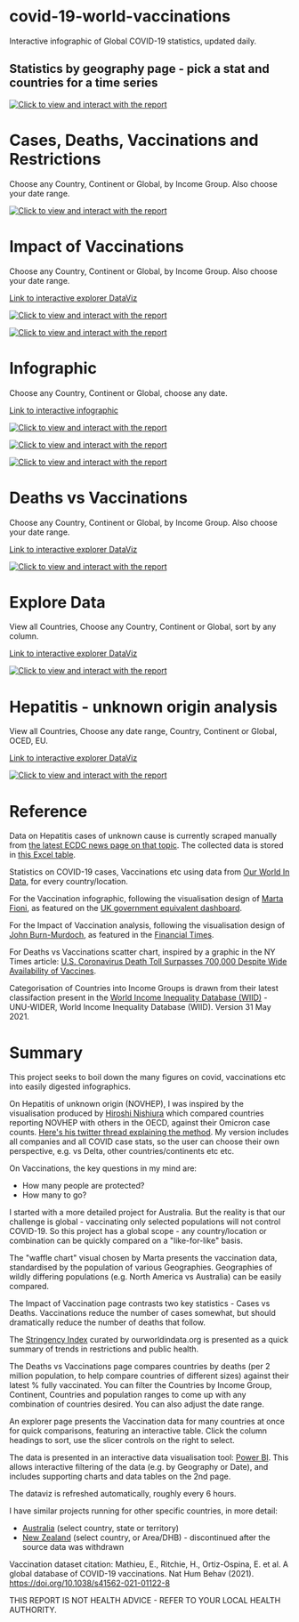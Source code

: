 # covid-19-world-vaccinations
Interactive infographic of Global COVID-19 statistics, updated daily.

## Statistics by geography page - pick a stat and countries for a time series

[![Click to view and interact with the report](https://github.com/Mike-Honey/covid-19-world-vaccinations/raw/main/covid-19-world-vaccinations-stats.png)](https://app.powerbi.com/view?r=eyJrIjoiMjdiMTUyMWEtZDg3Yy00NDYzLWJkOTQtYmE5N2JlOGRkYzYwIiwidCI6ImRjMWYwNGY1LWMxZTUtNDQyOS1hODEyLTU3OTNiZTQ1YmY5ZCIsImMiOjEwfQ%3D%3D&pageName=ReportSection46af00895a86c019680e)

# Cases, Deaths, Vaccinations and Restrictions
Choose any Country, Continent or Global, by Income Group. Also choose your date range.

[![Click to view and interact with the report](https://github.com/Mike-Honey/covid-19-world-vaccinations/raw/main/covid-19-world-vaccinations-CDVR.png)](https://app.powerbi.com/view?r=eyJrIjoiMjdiMTUyMWEtZDg3Yy00NDYzLWJkOTQtYmE5N2JlOGRkYzYwIiwidCI6ImRjMWYwNGY1LWMxZTUtNDQyOS1hODEyLTU3OTNiZTQ1YmY5ZCIsImMiOjEwfQ%3D%3D&pageName=ReportSectionbf79f86a8d0483beed43)

# Impact of Vaccinations
Choose any Country, Continent or Global, by Income Group. Also choose your date range.

[Link to interactive explorer DataViz](https://app.powerbi.com/view?r=eyJrIjoiMjdiMTUyMWEtZDg3Yy00NDYzLWJkOTQtYmE5N2JlOGRkYzYwIiwidCI6ImRjMWYwNGY1LWMxZTUtNDQyOS1hODEyLTU3OTNiZTQ1YmY5ZCIsImMiOjEwfQ%3D%3D&pageName=ReportSectiondf9745082dd660d03688)

[![Click to view and interact with the report](https://github.com/Mike-Honey/covid-19-world-vaccinations/raw/main/covid-19-world-vaccinations-Impact%20Global.png)](https://app.powerbi.com/view?r=eyJrIjoiMjdiMTUyMWEtZDg3Yy00NDYzLWJkOTQtYmE5N2JlOGRkYzYwIiwidCI6ImRjMWYwNGY1LWMxZTUtNDQyOS1hODEyLTU3OTNiZTQ1YmY5ZCIsImMiOjEwfQ%3D%3D&pageName=ReportSectiondf9745082dd660d03688)

[![Click to view and interact with the report](https://github.com/Mike-Honey/covid-19-world-vaccinations/raw/main/covid-19-world-vaccinations-CDVR%20Global.png)](https://app.powerbi.com/view?r=eyJrIjoiMjdiMTUyMWEtZDg3Yy00NDYzLWJkOTQtYmE5N2JlOGRkYzYwIiwidCI6ImRjMWYwNGY1LWMxZTUtNDQyOS1hODEyLTU3OTNiZTQ1YmY5ZCIsImMiOjEwfQ%3D%3D&pageName=ReportSectionbf79f86a8d0483beed43)

# Infographic
Choose any Country, Continent or Global, choose any date.

[Link to interactive infographic](https://app.powerbi.com/view?r=eyJrIjoiMjdiMTUyMWEtZDg3Yy00NDYzLWJkOTQtYmE5N2JlOGRkYzYwIiwidCI6ImRjMWYwNGY1LWMxZTUtNDQyOS1hODEyLTU3OTNiZTQ1YmY5ZCIsImMiOjEwfQ%3D%3D&pageName=ReportSection6ad011d3450097120932)

[![Click to view and interact with the report](https://github.com/Mike-Honey/covid-19-world-vaccinations/raw/main/covid-19-world-vaccinations-Global.png)](https://app.powerbi.com/view?r=eyJrIjoiMjdiMTUyMWEtZDg3Yy00NDYzLWJkOTQtYmE5N2JlOGRkYzYwIiwidCI6ImRjMWYwNGY1LWMxZTUtNDQyOS1hODEyLTU3OTNiZTQ1YmY5ZCIsImMiOjEwfQ%3D%3D&pageName=ReportSection6ad011d3450097120932)

[![Click to view and interact with the report](https://github.com/Mike-Honey/covid-19-world-vaccinations/raw/main/covid-19-world-vaccinations-South%20America.png)](https://app.powerbi.com/view?r=eyJrIjoiMjdiMTUyMWEtZDg3Yy00NDYzLWJkOTQtYmE5N2JlOGRkYzYwIiwidCI6ImRjMWYwNGY1LWMxZTUtNDQyOS1hODEyLTU3OTNiZTQ1YmY5ZCIsImMiOjEwfQ%3D%3D&pageName=ReportSection6ad011d3450097120932)

[![Click to view and interact with the report](https://github.com/Mike-Honey/covid-19-world-vaccinations/raw/main/covid-19-world-vaccinations-Australia.png)](https://app.powerbi.com/view?r=eyJrIjoiMjdiMTUyMWEtZDg3Yy00NDYzLWJkOTQtYmE5N2JlOGRkYzYwIiwidCI6ImRjMWYwNGY1LWMxZTUtNDQyOS1hODEyLTU3OTNiZTQ1YmY5ZCIsImMiOjEwfQ%3D%3D&pageName=ReportSection6ad011d3450097120932)

# Deaths vs Vaccinations
Choose any Country, Continent or Global, by Income Group. Also choose your date range.

[Link to interactive explorer DataViz](https://app.powerbi.com/view?r=eyJrIjoiMjdiMTUyMWEtZDg3Yy00NDYzLWJkOTQtYmE5N2JlOGRkYzYwIiwidCI6ImRjMWYwNGY1LWMxZTUtNDQyOS1hODEyLTU3OTNiZTQ1YmY5ZCIsImMiOjEwfQ%3D%3D&pageName=ReportSection9b733eb7d60e82cd6a40)

[![Click to view and interact with the report](https://github.com/Mike-Honey/covid-19-world-vaccinations/raw/main/covid-19-world-vaccinations-Deaths%20vs%20Global.png)](https://app.powerbi.com/view?r=eyJrIjoiMjdiMTUyMWEtZDg3Yy00NDYzLWJkOTQtYmE5N2JlOGRkYzYwIiwidCI6ImRjMWYwNGY1LWMxZTUtNDQyOS1hODEyLTU3OTNiZTQ1YmY5ZCIsImMiOjEwfQ%3D%3D&pageName=ReportSection9b733eb7d60e82cd6a40)

# Explore Data
View all Countries, Choose any Country, Continent or Global, sort by any column.

[Link to interactive explorer DataViz](https://app.powerbi.com/view?r=eyJrIjoiMjdiMTUyMWEtZDg3Yy00NDYzLWJkOTQtYmE5N2JlOGRkYzYwIiwidCI6ImRjMWYwNGY1LWMxZTUtNDQyOS1hODEyLTU3OTNiZTQ1YmY5ZCIsImMiOjEwfQ%3D%3D&pageName=ReportSection858f47ca5126865dfc57)

[![Click to view and interact with the report](https://github.com/Mike-Honey/covid-19-world-vaccinations/raw/main/covid-19-world-vaccinations-explore.png)](https://app.powerbi.com/view?r=eyJrIjoiMjdiMTUyMWEtZDg3Yy00NDYzLWJkOTQtYmE5N2JlOGRkYzYwIiwidCI6ImRjMWYwNGY1LWMxZTUtNDQyOS1hODEyLTU3OTNiZTQ1YmY5ZCIsImMiOjEwfQ%3D%3D&pageName=ReportSection858f47ca5126865dfc57)

# Hepatitis - unknown origin analysis
View all Countries, Choose any date range, Country, Continent or Global, OCED, EU. 

[Link to interactive explorer DataViz](https://app.powerbi.com/view?r=eyJrIjoiMjdiMTUyMWEtZDg3Yy00NDYzLWJkOTQtYmE5N2JlOGRkYzYwIiwidCI6ImRjMWYwNGY1LWMxZTUtNDQyOS1hODEyLTU3OTNiZTQ1YmY5ZCIsImMiOjEwfQ%3D%3D&pageName=ReportSection82f42da000da87165c85)

[![Click to view and interact with the report](https://github.com/Mike-Honey/covid-19-world-vaccinations/raw/main/covid-19-world-vaccinations-hep.png)](https://app.powerbi.com/view?r=eyJrIjoiMjdiMTUyMWEtZDg3Yy00NDYzLWJkOTQtYmE5N2JlOGRkYzYwIiwidCI6ImRjMWYwNGY1LWMxZTUtNDQyOS1hODEyLTU3OTNiZTQ1YmY5ZCIsImMiOjEwfQ%3D%3D&pageName=ReportSection82f42da000da87165c85)


# Reference

Data on Hepatitis cases of unknown cause is currently scraped manually from [the latest ECDC news page on that topic](https://www.ecdc.europa.eu/en/news-events/epidemiological-update-hepatitis-unknown-aetiology-children). The collected data is stored in [this Excel table](https://github.com/Mike-Honey/covid-19-world-vaccinations/raw/main/hepatitis-unknown.xlsx).

Statistics on COVID-19 cases, Vaccinations etc using data from [Our World In Data](https://ourworldindata.org/), for every country/location. 

For the Vaccination infographic, following the visualisation design of [Marta Fioni](https://twitter.com/jburnmurdoch), as featured on the [UK government equivalent dashboard](https://coronavirus.data.gov.uk/).

For the Impact of Vaccination analysis, following the visualisation design of [John Burn-Murdoch](https://twitter.com/jburnmurdoch), as featured in the [Financial Times](https://www.ft.com/content/fa4f248a-a476-491d-a5ce-f128360e9f24).

For Deaths vs Vaccinations scatter chart, inspired by a graphic in the NY Times article: [U.S. Coronavirus Death Toll Surpasses 700,000 Despite Wide Availability of Vaccines](https://www.nytimes.com/2021/10/01/us/us-covid-deaths-700k.html).

Categorisation of Countries into Income Groups is drawn from their latest classifaction present in the [World Income Inequality Database (WIID)](https://www.wider.unu.edu/database/world-income-inequality-database-wiid) - UNU-WIDER, World Income Inequality Database (WIID). Version 31 May 2021.

# Summary

This project seeks to boil down the many figures on covid, vaccinations etc into easily digested infographics. 

On Hepatitis of unknown origin (NOVHEP), I was inspired by the visualisation produced by [Hiroshi Nishiura](https://twitter.com/nishiurah) which compared countries reporting NOVHEP with others in the OECD, against their Omicron case counts. [Here's his twitter thread explaining the method](https://twitter.com/nishiurah/status/1524905690438897665?s=20&t=unmXzT7iun3f2IDK8m2shw). My version includes all companies and all COVID case stats, so the user can choose their own perspective, e.g. vs Delta, other countries/continents etc etc.

On Vaccinations, the key questions in my mind are:
- How many people are protected?
- How many to go?

I started with a more detailed project for Australia. But the reality is that our challenge is global - vaccinating only selected populations will not control COVID-19. So this project has a global scope - any country/location or combination can be quickly compared on a "like-for-like" basis.

The "waffle chart" visual chosen by Marta presents the vaccination data, standardised by the population of various Geographies.  Geographies of wildly differing populations (e.g. North America vs Australia) can be easily compared.

The Impact of Vaccination page contrasts two key statistics - Cases vs Deaths. Vaccinations reduce the number of cases somewhat, but should dramatically reduce the number of deaths that follow.

The [Stringency Index](https://ourworldindata.org/metrics-explained-covid19-stringency-index) curated by ourworldindata.org is presented as a quick summary of trends in restrictions and public health.

The Deaths vs Vaccinations page compares countries by deaths (per 2 million population, to help compare countries of different sizes) against their latest % fully vaccinated. You can filter the Countries by Income Group, Continent, Countries and population ranges to come up with any combination of countries desired. You can also adjust the date range.

An explorer page presents the Vaccination data for many countries at once for quick comparisons, featuring an interactive table.  Click the column headings to sort, use the slicer controls on the right to select.

The data is presented in an interactive data visualisation tool: [Power BI](https://powerbi.microsoft.com). This allows interactive filtering of the data (e.g. by Geography or Date), and includes supporting charts and data tables on the 2nd page.  

The dataviz is refreshed automatically, roughly every 6 hours. 

I have similar projects running for other specific countries, in more detail:
 - [Australia](https://github.com/Mike-Honey/covid-19-au-vaccinations#readme) (select country, state or territory)
 - [New Zealand](https://github.com/Mike-Honey/covid-19-nz-vaccinations#readme) (select country, or Area/DHB) - discontinued after the source data was withdrawn

Vaccination dataset citation:
Mathieu, E., Ritchie, H., Ortiz-Ospina, E. et al. A global database of COVID-19 vaccinations. Nat Hum Behav (2021). https://doi.org/10.1038/s41562-021-01122-8

THIS REPORT IS NOT HEALTH ADVICE - REFER TO YOUR LOCAL HEALTH AUTHORITY.
